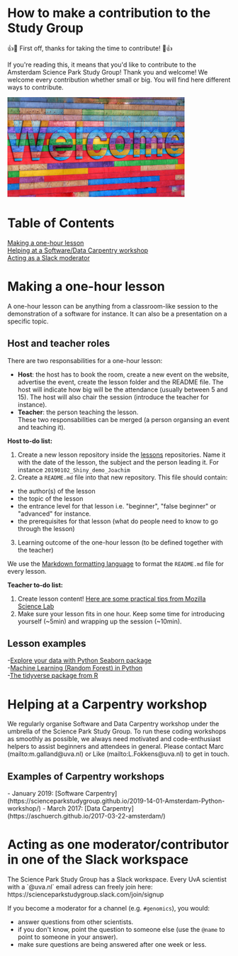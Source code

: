 # How to make a contribution to the Study Group
:+1::tada: First off, thanks for taking the time to contribute! :tada::+1:  

If you're reading this, it means that you'd like to contribute to the Amsterdam Science Park Study Group! Thank you and welcome! We welcome every contribution whether small or big. You will find here different ways to contribute. 

 <img src="img/welcome.png" alt="Welcome" width="400"> 

# Table of Contents  
[Making a one-hour lesson](#one-hour-lesson)    
[Helping at a Software/Data Carpentry workshop](#special-event)   
[Acting as a Slack moderator](#slack)   


<h1><a name="one-hour-lesson">Making a one-hour lesson </a></h1>
A one-hour lesson can be anything from a classroom-like session to the demonstration of a software for instance. It can also be a presentation on a specific topic. 

<h2>Host and teacher roles</h2>  
There are two responsabilities for a one-hour lesson:  

- **Host**: the host has to book the room, create a new event on the website, advertise the event, create the lesson folder and the README file. The host will indicate how big will be the attendance (usually between 5 and 15). The host will also chair the session (introduce the teacher for instance).  
- **Teacher**: the person teaching the lesson.    
These two responsabilities can be merged (a person organsing an event and teaching it).  

**Host to-do list:**  
1. Create a new lesson repository inside the [lessons](lessons/) repositories. Name it with the date of the lesson, the subject and the person leading it. For instance `20190102_Shiny_demo_Joachim`    
2. Create a `README.md` file into that new repository. This file should contain:
  - the author(s) of the lesson
  - the topic of the lesson
  - the entrance level for that lesson i.e. "beginner", "false beginner" or "advanced" for instance. 
  - the prerequisites for that lesson (what do people need to know to go through the lesson)  
3. Learning outcome of the one-hour lesson (to be defined together with the teacher)

We use the [Markdown formatting language](https://github.com/adam-p/markdown-here/wiki/Markdown-Cheatsheet) to format the `README.md` file for every lesson. 

**Teacher to-do list:**
1. Create lesson content! [Here are some practical tips from Mozilla Science Lab](https://mozillascience.github.io/studyGroupHandbook/lessons.html) 
2. Make sure your lesson fits in one hour. Keep some time for introducing yourself (~5min) and wrapping up the session (~10min).  

<h2>Lesson examples</h2>  

-[Explore your data with Python Seaborn package](https://github.com/ScienceParkStudyGroup/studyGroup/blob/gh-pages/lessons/20171024_Explore_your_data_Pietro/eda.ipynb)  
-[Machine Learning (Random Forest) in Python](https://github.com/ScienceParkStudyGroup/studyGroup/tree/gh-pages/lessons/20180529_Machine_Learning_Zsofia_Stefania_Marc/)   
-[The tidyverse package from R](https://github.com/ScienceParkStudyGroup/studyGroup/tree/gh-pages/lessons/20190219_tidyverse_Marc/)  


<h1><a name="special-event">Helping at a Carpentry workshop</a></h1>
We regularly organise Software and Data Carpentry workshop under the umbrella of the Science Park Study Group. To run these coding workshops as smoothly as possible, we always need motivated and code-enthusiast helpers to assist beginners and attendees in general.
Please contact Marc (mailto:m.galland@uva.nl) or Like (mailto:L.Fokkens@uva.nl) to get in touch.

<h2>Examples of Carpentry workshops</h2>
- January 2019: [Software Carpentry](https://scienceparkstudygroup.github.io/2019-14-01-Amsterdam-Python-workshop/)
- March 2017: [Data Carpentry](https://aschuerch.github.io/2017-03-22-amsterdam/)

<h1><a name="slack">Acting as one moderator/contributor in one of the Slack workspace</a></h1>
The Science Park Study Group has a Slack workspace.   
Every UvA scientist with a `@uva.nl` email adress can freely join here: https://scienceparkstudygroup.slack.com/join/signup  

If you become a moderator for a channel (e.g. `#genomics`), you would:
- answer questions from other scientists.
- if you don't know, point the question to someone else (use the `@name` to point to someone in your answer). 
- make sure questions are being answered after one week or less.
